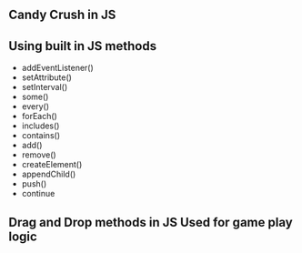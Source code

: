 ## Candy Crush in JS

## Using built in JS methods

- addEventListener()
- setAttribute()
- setInterval()
- some()
- every()
- forEach()
- includes()
- contains()
- add()
- remove()
- createElement()
- appendChild()
- push()
- continue

## Drag and Drop methods in JS Used for game play logic